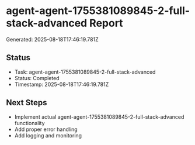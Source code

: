 # agent-agent-1755381089845-2-full-stack-advanced Report

Generated: 2025-08-18T17:46:19.781Z

## Status
- Task: agent-agent-1755381089845-2-full-stack-advanced
- Status: Completed
- Timestamp: 2025-08-18T17:46:19.781Z

## Next Steps
- Implement actual agent-agent-1755381089845-2-full-stack-advanced functionality
- Add proper error handling
- Add logging and monitoring
